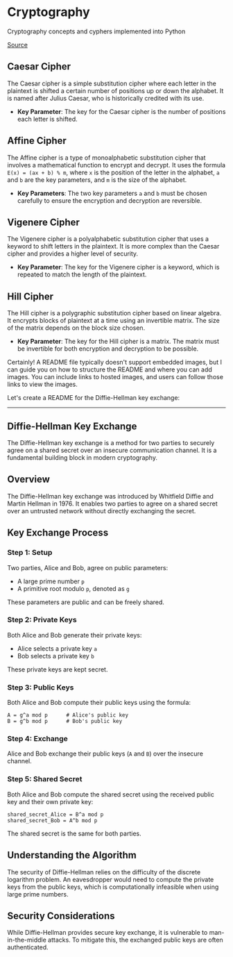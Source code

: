 # Cryptography

Cryptography concepts and cyphers implemented into Python

[Source](https://picoctf.org/learning_guides/Book-2-Cryptography.pdf)

## Caesar Cipher

The Caesar cipher is a simple substitution cipher where each letter in the plaintext is shifted a certain number of positions up or down the alphabet. It is named after Julius Caesar, who is historically credited with its use.

- **Key Parameter**: The key for the Caesar cipher is the number of positions each letter is shifted.

## Affine Cipher

The Affine cipher is a type of monoalphabetic substitution cipher that involves a mathematical function to encrypt and decrypt. It uses the formula `E(x) = (ax + b) % m`, where `x` is the position of the letter in the alphabet, `a` and `b` are the key parameters, and `m` is the size of the alphabet.

- **Key Parameters**: The two key parameters `a` and `b` must be chosen carefully to ensure the encryption and decryption are reversible.

## Vigenere Cipher

The Vigenere cipher is a polyalphabetic substitution cipher that uses a keyword to shift letters in the plaintext. It is more complex than the Caesar cipher and provides a higher level of security.

- **Key Parameter**: The key for the Vigenere cipher is a keyword, which is repeated to match the length of the plaintext.

## Hill Cipher

The Hill cipher is a polygraphic substitution cipher based on linear algebra. It encrypts blocks of plaintext at a time using an invertible matrix. The size of the matrix depends on the block size chosen.

- **Key Parameter**: The key for the Hill cipher is a matrix. The matrix must be invertible for both encryption and decryption to be possible.


Certainly! A README file typically doesn't support embedded images, but I can guide you on how to structure the README and where you can add images. You can include links to hosted images, and users can follow those links to view the images.

Let's create a README for the Diffie-Hellman key exchange:

---

## Diffie-Hellman Key Exchange

The Diffie-Hellman key exchange is a method for two parties to securely agree on a shared secret over an insecure communication channel. It is a fundamental building block in modern cryptography.

## Overview

The Diffie-Hellman key exchange was introduced by Whitfield Diffie and Martin Hellman in 1976. It enables two parties to agree on a shared secret over an untrusted network without directly exchanging the secret.

## Key Exchange Process

### Step 1: Setup

Two parties, Alice and Bob, agree on public parameters:
- A large prime number `p`
- A primitive root modulo `p`, denoted as `g`

These parameters are public and can be freely shared.

### Step 2: Private Keys

Both Alice and Bob generate their private keys:
- Alice selects a private key `a`
- Bob selects a private key `b`

These private keys are kept secret.

### Step 3: Public Keys

Both Alice and Bob compute their public keys using the formula:
```
A = g^a mod p      # Alice's public key
B = g^b mod p      # Bob's public key
```

### Step 4: Exchange

Alice and Bob exchange their public keys (`A` and `B`) over the insecure channel.

### Step 5: Shared Secret

Both Alice and Bob compute the shared secret using the received public key and their own private key:
```
shared_secret_Alice = B^a mod p
shared_secret_Bob = A^b mod p
```

The shared secret is the same for both parties.

## Understanding the Algorithm

The security of Diffie-Hellman relies on the difficulty of the discrete logarithm problem. An eavesdropper would need to compute the private keys from the public keys, which is computationally infeasible when using large prime numbers.

## Security Considerations

While Diffie-Hellman provides secure key exchange, it is vulnerable to man-in-the-middle attacks. To mitigate this, the exchanged public keys are often authenticated.
